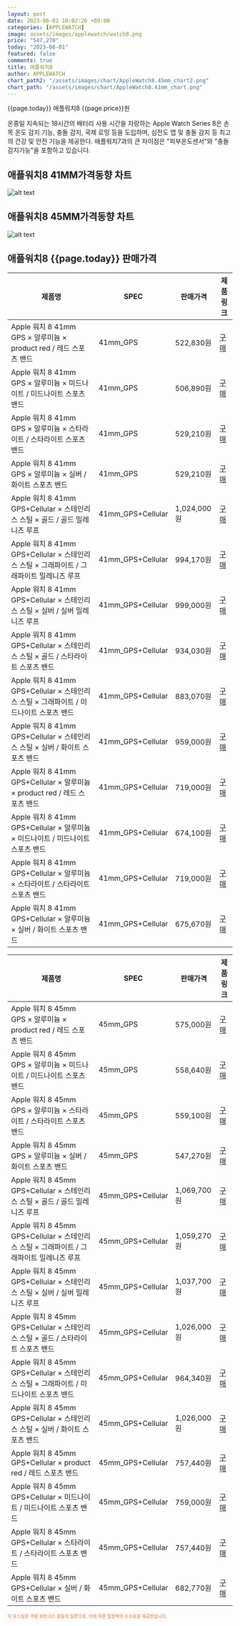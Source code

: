 ```yaml
---
layout: post
date: 2023-06-01 10:02:26 +09:00
categories: [APPLEWATCH]
image: assets/images/applewatch/watch8.png
price: "547,270"
today: "2023-06-01"
featured: false
comments: true
title: 애플워치8
author: APPLEWATCH
chart_path2: "/assets/images/chart/AppleWatch8.45mm_chart2.png"
chart_path: "/assets/images/chart/AppleWatch8.41mm_chart.png"
---
```


{{page.today}} 애플워치8 {{page.price}}원

온종일 지속되는 18시간의 배터리 사용 시간을 자랑하는 Apple Watch Series 8은 손목 온도 감지 기능, 충돌 감지, 국제 로밍 등을 도입하며, 심전도 앱 및 충돌 감지 등 최고의 건강 및 안전 기능을 제공한다.
애플워치7과의 큰 차이점은 "피부온도센서"와 "충돌감지기능"을 포함하고 있습니다.

## 애플워치8 41MM가격동향 차트
![alt text]({{page.chart_path}} "애플워치8 41MM 차트")

## 애플워치8 45MM가격동향 차트
![alt text]({{page.chart_path2}} "애플워치8 45MM 차트")

## 애플워치8 {{page.today}} 판매가격
<main>
<table id="rwd-table-large">
  <thead>
    <tr>
      <th>제품명</th>
      <th>SPEC</th>
      <th>판매가격</th>
      <th>제품링크</th>
    </tr>
  </thead>
  <tbody><tr onclick="window.open('https://link.coupang.com/a/Tes9m')">
        <td>Apple 워치 8 41mm GPS × 알루미늄 × product red / 레드 스포츠 밴드</td>
        <td>41mm_GPS</td>
        <td>522,830원</td>
        <td><a href='https://link.coupang.com/a/Tes9m' target='_blank'>구매</a></td>
        </tr><tr onclick="window.open('https://link.coupang.com/a/TetfQ')">
        <td>Apple 워치 8 41mm GPS × 알루미늄 × 미드나이트 / 미드나이트 스포츠 밴드</td>
        <td>41mm_GPS</td>
        <td>506,890원</td>
        <td><a href='https://link.coupang.com/a/TetfQ' target='_blank'>구매</a></td>
        </tr><tr onclick="window.open('https://link.coupang.com/a/Tetm5')">
        <td>Apple 워치 8 41mm GPS × 알루미늄 × 스타라이트 / 스타라이트 스포츠 밴드</td>
        <td>41mm_GPS</td>
        <td>529,210원</td>
        <td><a href='https://link.coupang.com/a/Tetm5' target='_blank'>구매</a></td>
        </tr><tr onclick="window.open('https://link.coupang.com/a/Tetth')">
        <td>Apple 워치 8 41mm GPS × 알루미늄 × 실버 / 화이트 스포츠 밴드</td>
        <td>41mm_GPS</td>
        <td>529,210원</td>
        <td><a href='https://link.coupang.com/a/Tetth' target='_blank'>구매</a></td>
        </tr><tr onclick="window.open('https://link.coupang.com/a/TetyY')">
        <td>Apple 워치 8 41mm GPS+Cellular × 스테인리스 스틸 × 골드 / 골드 밀레니즈 루프</td>
        <td>41mm_GPS+Cellular</td>
        <td>1,024,000원</td>
        <td><a href='https://link.coupang.com/a/TetyY' target='_blank'>구매</a></td>
        </tr><tr onclick="window.open('https://link.coupang.com/a/TetHA')">
        <td>Apple 워치 8 41mm GPS+Cellular × 스테인리스 스틸 × 그래파이트 / 그래파이트 밀레니즈 루프</td>
        <td>41mm_GPS+Cellular</td>
        <td>994,170원</td>
        <td><a href='https://link.coupang.com/a/TetHA' target='_blank'>구매</a></td>
        </tr><tr onclick="window.open('https://link.coupang.com/a/TetNh')">
        <td>Apple 워치 8 41mm GPS+Cellular × 스테인리스 스틸 × 실버 / 실버 밀레니즈 루프</td>
        <td>41mm_GPS+Cellular</td>
        <td>999,000원</td>
        <td><a href='https://link.coupang.com/a/TetNh' target='_blank'>구매</a></td>
        </tr><tr onclick="window.open('https://link.coupang.com/a/TetUP')">
        <td>Apple 워치 8 41mm GPS+Cellular × 스테인리스 스틸 × 골드 / 스타라이트 스포츠 밴드</td>
        <td>41mm_GPS+Cellular</td>
        <td>934,030원</td>
        <td><a href='https://link.coupang.com/a/TetUP' target='_blank'>구매</a></td>
        </tr><tr onclick="window.open('https://link.coupang.com/a/Tet29')">
        <td>Apple 워치 8 41mm GPS+Cellular × 스테인리스 스틸 × 그래파이트 / 미드나이트 스포츠 밴드</td>
        <td>41mm_GPS+Cellular</td>
        <td>883,070원</td>
        <td><a href='https://link.coupang.com/a/Tet29' target='_blank'>구매</a></td>
        </tr><tr onclick="window.open('https://link.coupang.com/a/Tet8E')">
        <td>Apple 워치 8 41mm GPS+Cellular × 스테인리스 스틸 × 실버 / 화이트 스포츠 밴드</td>
        <td>41mm_GPS+Cellular</td>
        <td>959,000원</td>
        <td><a href='https://link.coupang.com/a/Tet8E' target='_blank'>구매</a></td>
        </tr><tr onclick="window.open('https://link.coupang.com/a/Teuhd')">
        <td>Apple 워치 8 41mm GPS+Cellular × 알루미늄 × product red / 레드 스포츠 밴드</td>
        <td>41mm_GPS+Cellular</td>
        <td>719,000원</td>
        <td><a href='https://link.coupang.com/a/Teuhd' target='_blank'>구매</a></td>
        </tr><tr onclick="window.open('https://link.coupang.com/a/Teuq3')">
        <td>Apple 워치 8 41mm GPS+Cellular × 알루미늄 × 미드나이트 / 미드나이트 스포츠 밴드</td>
        <td>41mm_GPS+Cellular</td>
        <td>674,100원</td>
        <td><a href='https://link.coupang.com/a/Teuq3' target='_blank'>구매</a></td>
        </tr><tr onclick="window.open('https://link.coupang.com/a/Teu34')">
        <td>Apple 워치 8 41mm GPS+Cellular × 알루미늄 × 스타라이트 / 스타라이트 스포츠 밴드</td>
        <td>41mm_GPS+Cellular</td>
        <td>719,000원</td>
        <td><a href='https://link.coupang.com/a/Teu34' target='_blank'>구매</a></td>
        </tr><tr onclick="window.open('https://link.coupang.com/a/Tevch')">
        <td>Apple 워치 8 41mm GPS+Cellular × 알루미늄 × 실버 / 화이트 스포츠 밴드</td>
        <td>41mm_GPS+Cellular</td>
        <td>675,670원</td>
        <td><a href='https://link.coupang.com/a/Tevch' target='_blank'>구매</a></td>
        </tr></tbody>
</table>

<table id="rwd-table-large">
  <thead>
    <tr>
      <th>제품명</th>
      <th>SPEC</th>
      <th>판매가격</th>
      <th>제품링크</th>
    </tr>
  </thead>
  <tbody>               
                <tr onclick="window.open('https://link.coupang.com/a/Tevch')">
            <td>Apple 워치 8 45mm GPS × 알루미늄 × product red / 레드 스포츠 밴드</td>
            <td>45mm_GPS</td>
            <td>575,000원</td>
            <td><a href='https://link.coupang.com/a/Tevmm' target='_blank'>구매</a></td>
            </tr><tr onclick="window.open('https://link.coupang.com/a/Tevch')">
            <td>Apple 워치 8 45mm GPS × 알루미늄 × 미드나이트 / 미드나이트 스포츠 밴드</td>
            <td>45mm_GPS</td>
            <td>558,640원</td>
            <td><a href='https://link.coupang.com/a/TevqK' target='_blank'>구매</a></td>
            </tr><tr onclick="window.open('https://link.coupang.com/a/Tevch')">
            <td>Apple 워치 8 45mm GPS × 알루미늄 × 스타라이트 / 스타라이트 스포츠 밴드</td>
            <td>45mm_GPS</td>
            <td>559,100원</td>
            <td><a href='https://link.coupang.com/a/TevxI' target='_blank'>구매</a></td>
            </tr><tr onclick="window.open('https://link.coupang.com/a/Tevch')">
            <td>Apple 워치 8 45mm GPS × 알루미늄 × 실버 / 화이트 스포츠 밴드</td>
            <td>45mm_GPS</td>
            <td>547,270원</td>
            <td><a href='https://link.coupang.com/a/TevC7' target='_blank'>구매</a></td>
            </tr><tr onclick="window.open('https://link.coupang.com/a/Tevch')">
            <td>Apple 워치 8 45mm GPS+Cellular × 스테인리스 스틸 × 골드 / 골드 밀레니즈 루프</td>
            <td>45mm_GPS+Cellular</td>
            <td>1,069,700원</td>
            <td><a href='https://link.coupang.com/a/TevIm' target='_blank'>구매</a></td>
            </tr><tr onclick="window.open('https://link.coupang.com/a/Tevch')">
            <td>Apple 워치 8 45mm GPS+Cellular × 스테인리스 스틸 × 그래파이트 / 그래파이트 밀레니즈 루프</td>
            <td>45mm_GPS+Cellular</td>
            <td>1,059,270원</td>
            <td><a href='https://link.coupang.com/a/TevNd' target='_blank'>구매</a></td>
            </tr><tr onclick="window.open('https://link.coupang.com/a/Tevch')">
            <td>Apple 워치 8 45mm GPS+Cellular × 스테인리스 스틸 × 실버 / 실버 밀레니즈 루프</td>
            <td>45mm_GPS+Cellular</td>
            <td>1,037,700원</td>
            <td><a href='https://link.coupang.com/a/TevRD' target='_blank'>구매</a></td>
            </tr><tr onclick="window.open('https://link.coupang.com/a/Tevch')">
            <td>Apple 워치 8 45mm GPS+Cellular × 스테인리스 스틸 × 골드 / 스타라이트 스포츠 밴드</td>
            <td>45mm_GPS+Cellular</td>
            <td>1,026,000원</td>
            <td><a href='https://link.coupang.com/a/TevXC' target='_blank'>구매</a></td>
            </tr><tr onclick="window.open('https://link.coupang.com/a/Tevch')">
            <td>Apple 워치 8 45mm GPS+Cellular × 스테인리스 스틸 × 그래파이트 / 미드나이트 스포츠 밴드</td>
            <td>45mm_GPS+Cellular</td>
            <td>964,340원</td>
            <td><a href='https://link.coupang.com/a/Tev3P' target='_blank'>구매</a></td>
            </tr><tr onclick="window.open('https://link.coupang.com/a/Tevch')">
            <td>Apple 워치 8 45mm GPS+Cellular × 스테인리스 스틸 × 실버 / 화이트 스포츠 밴드</td>
            <td>45mm_GPS+Cellular</td>
            <td>1,026,000원</td>
            <td><a href='https://link.coupang.com/a/Tev63' target='_blank'>구매</a></td>
            </tr><tr onclick="window.open('https://link.coupang.com/a/Tevch')">
            <td>Apple 워치 8 45mm GPS+Cellular × product red / 레드 스포츠 밴드</td>
            <td>45mm_GPS+Cellular</td>
            <td>757,440원</td>
            <td><a href='https://link.coupang.com/a/Tewcp' target='_blank'>구매</a></td>
            </tr><tr onclick="window.open('https://link.coupang.com/a/Tevch')">
            <td>Apple 워치 8 45mm GPS+Cellular × 미드나이트 / 미드나이트 스포츠 밴드</td>
            <td>45mm_GPS+Cellular</td>
            <td>759,000원</td>
            <td><a href='https://link.coupang.com/a/Tewh2' target='_blank'>구매</a></td>
            </tr><tr onclick="window.open('https://link.coupang.com/a/Tevch')">
            <td>Apple 워치 8 45mm GPS+Cellular × 스타라이트 / 스타라이트 스포츠 밴드</td>
            <td>45mm_GPS+Cellular</td>
            <td>757,440원</td>
            <td><a href='https://link.coupang.com/a/TewnL' target='_blank'>구매</a></td>
            </tr><tr onclick="window.open('https://link.coupang.com/a/Tevch')">
            <td>Apple 워치 8 45mm GPS+Cellular × 실버 / 화이트 스포츠 밴드</td>
            <td>45mm_GPS+Cellular</td>
            <td>682,770원</td>
            <td><a href='https://link.coupang.com/a/Tewrj' target='_blank'>구매</a></td>
            </tr>
</tbody>
</table>                 
                
</main>
<div style="color:#e56a2c;font-size: 0.7em;" >
이 포스팅은 쿠팡 파트너스 활동의 일환으로, 이에 따른 일정액의 수수료를 제공받습니다.
</div>
